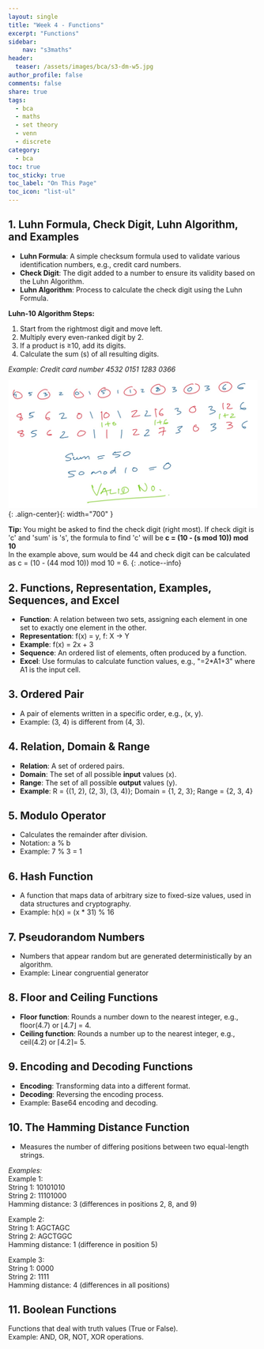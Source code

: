 ```yaml
---
layout: single
title: "Week 4 - Functions"
excerpt: "Functions"
sidebar:
    nav: "s3maths"
header:
  teaser: /assets/images/bca/s3-dm-w5.jpg
author_profile: false
comments: false
share: true
tags:
  - bca
  - maths
  - set theory
  - venn
  - discrete
category:
  - bca
toc: true
toc_sticky: true
toc_label: "On This Page"
toc_icon: "list-ul"
---
```

  
## 1. Luhn Formula, Check Digit, Luhn Algorithm, and Examples

- **Luhn Formula**: A simple checksum formula used to validate various identification numbers, e.g., credit card numbers.
- **Check Digit**: The digit added to a number to ensure its validity based on the Luhn Algorithm.
- **Luhn Algorithm**: Process to calculate the check digit using the Luhn Formula.

**Luhn-10 Algorithm Steps:**
1. Start from the rightmost digit and move left.
2. Multiply every even-ranked digit by 2.
3. If a product is ≥10, add its digits.
4. Calculate the sum (s) of all resulting digits.

_Example: Credit card number 4532 0151 1283 0366_

![image-center](/assets/images/bca/luhn-1.jpg){: .align-center}{: width="700" }


**Tip:** You might be asked to find the check digit (right most). If check digit is 'c' and 'sum' is 's', the formula to find 'c' will be
**c = (10 - (s mod 10)) mod 10**\
In the example above, sum would be 44 and check digit can be calculated as c = (10 - (44 mod 10)) mod 10 = 6.
{: .notice--info}


## 2. Functions, Representation, Examples, Sequences, and Excel

- **Function**: A relation between two sets, assigning each element in one set to exactly one element in the other.
- **Representation**: f(x) = y, f: X → Y
- **Example**: f(x) = 2x + 3
- **Sequence**: An ordered list of elements, often produced by a function.
- **Excel**: Use formulas to calculate function values, e.g., "=2*A1+3" where A1 is the input cell.

## 3. Ordered Pair

- A pair of elements written in a specific order, e.g., (x, y).
- Example: (3, 4) is different from (4, 3).

## 4. Relation, Domain & Range

- **Relation**: A set of ordered pairs.
- **Domain**: The set of all possible **input** values (x).
- **Range**: The set of all possible **output** values (y).
- **Example**: R = {(1, 2), (2, 3), (3, 4)}; Domain = {1, 2, 3}; Range = {2, 3, 4}

## 5. Modulo Operator

- Calculates the remainder after division.
- Notation: a % b
- Example: 7 % 3 = 1

## 6. Hash Function

- A function that maps data of arbitrary size to fixed-size values, used in data structures and cryptography.
- Example: h(x) = (x * 31) % 16

## 7. Pseudorandom Numbers

- Numbers that appear random but are generated deterministically by an algorithm.
- Example: Linear congruential generator

## 8. Floor and Ceiling Functions

- **Floor function**: Rounds a number down to the nearest integer, e.g., floor(4.7) or ⌊4.7⌋ = 4.
- **Ceiling function**: Rounds a number up to the nearest integer, e.g., ceil(4.2) or ⌈4.2⌉= 5.

## 9. Encoding and Decoding Functions

- **Encoding**: Transforming data into a different format.
- **Decoding**: Reversing the encoding process.
- Example: Base64 encoding and decoding.

## 10. The Hamming Distance Function

- Measures the number of differing positions between two equal-length strings.


_Examples:_\
Example 1:\
String 1: 10101010\
String 2: 11101000\
Hamming distance: 3 (differences in positions 2, 8, and 9)

Example 2:\
String 1: AGCTAGC\
String 2: AGCTGGC\
Hamming distance: 1 (difference in position 5)

Example 3:\
String 1: 0000\
String 2: 1111\
Hamming distance: 4 (differences in all positions)

## 11. Boolean Functions
Functions that deal with truth values (True or False).\
Example: AND, OR, NOT, XOR operations.


